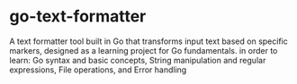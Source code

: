 # go-text-formatter
A text formatter tool built in Go that transforms input text based on specific markers, designed as a learning project for Go fundamentals. in order to learn: Go syntax and basic concepts, String manipulation and regular expressions, File operations, and Error handling
